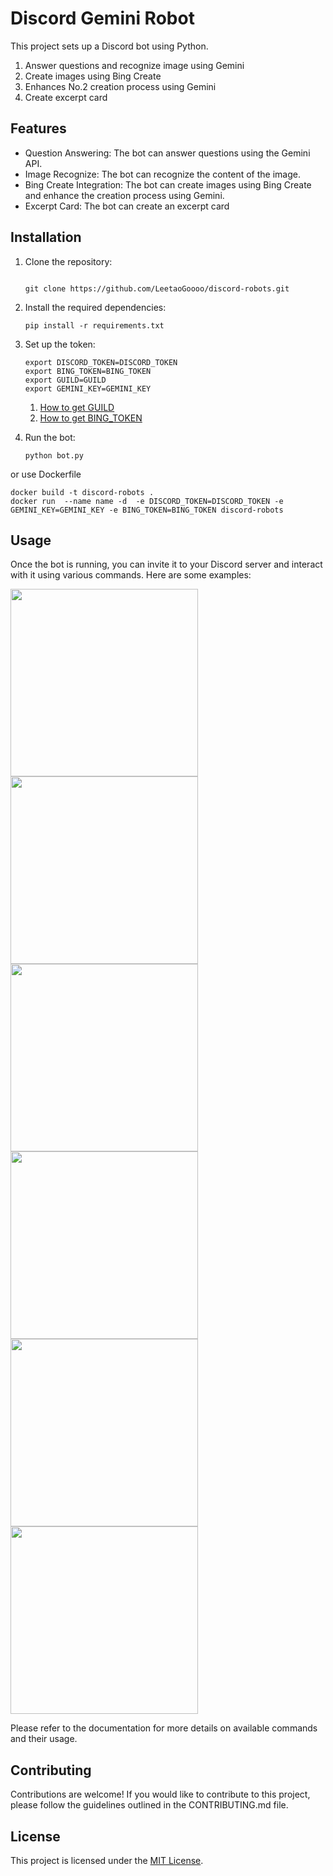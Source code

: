# Discord Gemini Robot

This project sets up a Discord bot using Python.

1. Answer questions and recognize image using Gemini 
2. Create images using Bing Create
3. Enhances No.2 creation process using Gemini
4. Create excerpt card

## Features

- Question Answering: The bot can answer questions using the Gemini API.
- Image Recognize: The bot can recognize the content of the image.
- Bing Create Integration: The bot can create images using Bing Create and enhance the creation process using Gemini.
- Excerpt Card: The bot can create an excerpt card

## Installation

1. Clone the repository:

    ```shell

    git clone https://github.com/LeetaoGoooo/discord-robots.git
    ```

2. Install the required dependencies:

    ```shell
    pip install -r requirements.txt
    ```

3. Set up the token:

    ```shell
    export DISCORD_TOKEN=DISCORD_TOKEN
    export BING_TOKEN=BING_TOKEN
    export GUILD=GUILD
    export GEMINI_KEY=GEMINI_KEY
    ```

    1. [How to get GUILD](https://support.discord.com/hc/en-us/articles/206346498)
    2. [How to get BING_TOKEN](https://github.com/yihong0618/tg_bing_dalle#method-1-run-python-directly)
   
5. Run the bot:

    ```shell
    python bot.py
    ```

or use Dockerfile

```shell
docker build -t discord-robots .
docker run  --name name -d  -e DISCORD_TOKEN=DISCORD_TOKEN -e GEMINI_KEY=GEMINI_KEY -e BING_TOKEN=BING_TOKEN discord-robots 
```

## Usage

Once the bot is running, you can invite it to your Discord server and interact with it using various commands. Here are some examples:

<image src="./screens/answer-question.png" width="300"/><image src="./screens/image-recognize.png" width="300"/><image src="./screens/bing-create.png" width="300"/><image src="./screens/bing-prompt.png" width="300"/><image src="./screens/bing-prompt-gemini-rewrite.png" width="300"/><image src="./screens/excerpt-card.png" width="300"/>

Please refer to the documentation for more details on available commands and their usage.

## Contributing

Contributions are welcome! If you would like to contribute to this project, please follow the guidelines outlined in the CONTRIBUTING.md file.

## License

This project is licensed under the [MIT License](LICENSE).
